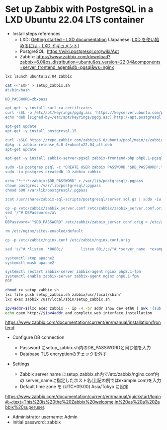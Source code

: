 # Set up Zabbix with PostgreSQL in a LXD Ubuntu 22.04 LTS container

* Install steps references
     - LXD: [Getting started - LXD documentation](https://linuxcontainers.org/lxd/docs/latest/getting_started/)
         (Japanese: [LXD を使い始めるには - LXD ドキュメント](https://lxd-ja.readthedocs.io/ja/latest/getting_started/))
     - PostgreSQL: https://wiki.postgresql.org/wiki/Apt
     - Zabbix: https://www.zabbix.com/download?zabbix=6.0&os_distribution=ubuntu&os_version=22.04&components=server_frontend_agent&db=pgsql&ws=nginx

```bash
lxc launch ubuntu:22.04 zabbix
```

```bash
cat <<'EOF' > setup_zabbix.sh
#!/bin/bash

DB_PASSWORD=zbxpass

apt-get -y install curl ca-certificates
curl -sSL -o /etc/apt/keyrings/pgdg.asc 'https://keyserver.ubuntu.com/pks/lookup?op=get&search=0x7FCC7D46ACCC4CF8'
echo "deb [signed-by=/etc/apt/keyrings/pgdg.asc] http://apt.postgresql.org/pub/repos/apt $(lsb_release -cs)-pgdg main" > /etc/apt/sources.list.d/pgdg.list

apt-get update
apt-get -y install postgresql-15

curl -sSLO https://repo.zabbix.com/zabbix/6.0/ubuntu/pool/main/z/zabbix-release/zabbix-release_6.0-4+ubuntu22.04_all.deb
dpkg -i zabbix-release_6.0-4+ubuntu22.04_all.deb
apt-get update 

apt-get -y install zabbix-server-pgsql zabbix-frontend-php php8.1-pgsql zabbix-nginx-conf zabbix-sql-scripts zabbix-agent

sudo -iu postgres psql -c "CREATE USER zabbix PASSWORD '$DB_PASSWORD';"
sudo -iu postgres createdb -O zabbix zabbix 

echo "*:*:*:zabbix:$DB_PASSWORD" > /var/lib/postgresql/.pgpass
chown postgres: /var/lib/postgresql/.pgpass
chmod 600 /var/lib/postgresql/.pgpass

zcat /usr/share/zabbix-sql-scripts/postgresql/server.sql.gz | sudo -iu postgres psql -h localhost -U zabbix

cp -p /etc/zabbix/zabbix_server.conf /etc/zabbix/zabbix_server.conf.orig
sed '/^# DBPassword=/a\
\
DBPassword='"$DB_PASSWORD" /etc/zabbix/zabbix_server.conf.orig > /etc/zabbix/zabbix_server.conf

rm /etc/nginx/sites-enabled/default

cp -p /etc/zabbix/nginx.conf /etc/zabbix/nginx.conf.orig

sed 's/^# *listen  *8080;/        listen 80;/;s/^# *server_name  *example.com;/        server_name example.com;/' /etc/zabbix/nginx.conf.orig > /etc/zabbix/nginx.conf

systemctl stop apache2
systemctl mask apache2

systemctl restart zabbix-server zabbix-agent nginx php8.1-fpm
systemctl enable zabbix-server zabbix-agent nginx php8.1-fpm
EOF
```

```bash
chmod +x setup_zabbix.sh
lxc file push setup_zabbix.sh zabbix/usr/local/sbin/
lxc exec zabbix /usr/local/sbin/setup_zabbix.sh
```

```bash
ipv4addr=$(lxc exec zabbix -- ip -4 -br addr show dev eth0 | awk '{sub(/\/.*/, "", $3); print $3}')
echo open http://$ipv4addr and complete web interface installation
```

https://www.zabbix.com/documentation/current/en/manual/installation/frontend

* Configure DB connection
    - Password にsetup_zabbix.sh内のDB_PASSWORDと同じ値を入力
    - Database TLS encryptionのチェックを外す

* Settings
    - Zabbix server name にsetup_zabbix.sh内で/etc/zabbix/nginx.conf内の
      server_nameに指定したホスト名(上記の例ではexample.com)を入力
    - Default time zone を (UTC+09:00) Asia/Tokyo に設定

https://www.zabbix.com/documentation/current/en/manual/quickstart/login#:~:text=This%20is%20the%20Zabbix%20welcome,in%20as%20a%20Zabbix%20superuser.

* Administrator username: Admin
* Initial password:       zabbix
